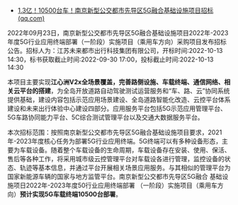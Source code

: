 - [1.3亿！10500台车！南京新型公交都市先导区5G融合基础设施项目招标 (qq.com)](https://mp.weixin.qq.com/s/R-NFtvmrc0CAYuW1xSiyRg)

2022年09月23日，南京新型公交都市先导区5G融合基础设施项目2022年-2023年度5G行业应用终端部署（一阶段）实施项目（乘用车方向）采购项目发布招标公告。招标人为：江苏未来都市出行科技集团有限公司，开标时间:2022-10-13 14:30，标书获取截止时间:2022-09-30 17:00，投标截止时间:2022-10-13 14:30

本项目主要实现**江心洲V2x全场景覆盖，完善路侧设施、车载终端、通信网络、相关云平台的搭建**，为全岛开放道路自动驾驶测试运营服务和“车、路、云”协同系统提供基础，建设内容包括示范应用场景建设、全岛道路智能化改造、云控平台体系建设和未来出行体验中心建设四部分。应用服务平台包括5G示范应用管理平台、5G车路协同能力平台、5C综合测试管理平台以及交通大数据服务平台。

本次招标范围：按照南京新型公交都市先导区5G融合基础设施项目要求，2021年-2023年度核心任务为部署5G行业应用终端。5G终端可以有多种设备形态，主要为车载设备。随着整个车载设备的生命周期，车载设备存在安装、使用、保活、售后等各种工作，将采用城市级云控管理平台对车载设各进行管理，监控设备的状态、轨迹等基本信息，并通过平台开展相关场景应用服务。与其相似的管理平台为国家新能源车辆的国家与地方监管平台。南京新型公交都市先导区5G融合 基础设施项日2022年-2023年度50行业应用终端部署 （一阶段）实施项目（乘用车方向）**预计实现5G车载终端10500台部署**。